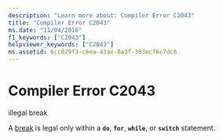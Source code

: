 ```yaml
---
description: "Learn more about: Compiler Error C2043"
title: "Compiler Error C2043"
ms.date: "11/04/2016"
f1_keywords: ["C2043"]
helpviewer_keywords: ["C2043"]
ms.assetid: 6cc829f3-c6ea-43ae-8a3f-303ecf6c7dc6
---
```

# Compiler Error C2043

illegal break

A [break](../../cpp/break-statement-cpp.md) is legal only within a **`do`**, **`for`**, **`while`**, or **`switch`** statement.
